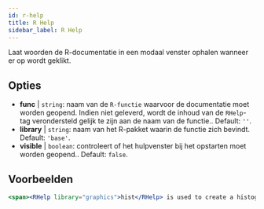 ```yaml
---
id: r-help
title: R Help
sidebar_label: R Help
---
```


Laat woorden de R-documentatie in een modaal venster ophalen wanneer er op wordt geklikt.

## Opties

* __func__ | `string`: naam van de `R-functie` waarvoor de documentatie moet worden geopend. Indien niet geleverd, wordt de inhoud van de `RHelp`-tag verondersteld gelijk te zijn aan de naam van de functie.. Default: `''`.
* __library__ | `string`: naam van het R-pakket waarin de functie zich bevindt. Default: `'base'`.
* __visible__ | `boolean`: controleert of het hulpvenster bij het opstarten moet worden geopend.. Default: `false`.


## Voorbeelden

```jsx live
<span><RHelp library="graphics">hist</RHelp> is used to create a histogram.</span>
```

